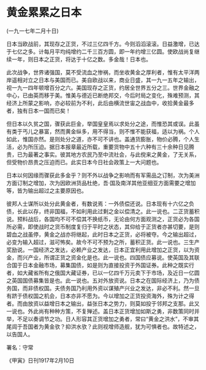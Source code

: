 # 黄金累累之日本

 

(一九一七年二月十日)

 

日本当欧战前，其现存之正货，不过三亿四千方。今则滔滔滚滚。日益激增，已达于七亿之多。计每月平均纯增约二千三百方圆，即一年约增三亿圆。使欧战尚复继续一年，则日本之正货，将达于十亿之数。多金哉！日本也。

此次战争，世界诸强国，莫不受流血之惨祸，而坐收黄金之厚利者，惟有太平洋两岸遥相对立之日本与美国而已。美自欧战以来，商业日盛，其一九一五年之输出，视一九一四年顿增百分之六。美国现存之正货，约居全世界五分之三。世界金融之中心，已由英而移于美。惟美与德近已断绝邦交，今后时局之变化，殊难预测，其经济上所蒙之影响，亦必较前为不利，此后由横流世宙之战血中，收拾黄金最多者，独有日本一国而已矣！

但日本以久贫之国，骤获此巨金，举国皇皇焉以求处分之途，而惟恐其或误。此虽有类于丐儿之暴富，然而黄金纵多，用不得当，则不惟不能获福，适以为祸。个人如此，惟国亦然。是则处分之道，亦不可不讲也。盖通货膨胀，物价必腾，个人生活，必为所压迫。据日本报章最近所载，重要货物中五十六种有三十余种日见腾贵，已为最著之事实。彼其地方农民乃至中流社会，与此傥来之黄金，了无关系，但受物价昂贵之压迫而已。此实日本今日社会政策上一大问题也。

日本以何因缘而骤获此多金乎？则不外以战争之影响而有军需品之订制，次为美洲方面订制之增加，次为因欧洲货品杜绝，吾·国及南洋其他亚细亚方面需要之增加等，皆为输出超过之主要原因也。

彼邦人士谋所以处分此黄金者，有数说焉：一外债偿还说。日本现有十六亿之负债，长此以存，终非国福，不如利用此过剩之金以偿清之。此一说也。二正货蓄积说。预料战后，各国均不可不偿其不换纸币，无论由何方面观测之，正货必为各国所必需，即使战时之货币制度复归于平时之状态，其仰给于正货者亦甚切要，是则碧血之战虽停，黄金之战亦将继起，此时日本之正货，必将被夺。今之输出超过，必变为输入超过，滋可怖矣。故今不可不预为之所，蓄积正货。此一说也。三生产奖励说。一国经济之发达，必赖产业之发达，日本正宜利用此增加之正货，以为资金，而兴产业，所谓正货之资金化是也。此一说也。四国债应募说。使英国及其联合国于日本金融市场，募集国债，如是则为直接投资于外国证券。此种之既实行者，如大藏省所有之俄国大藏证券，已以一亿四千万元卖下于市场，及近日一亿圆之英国国债募集皆是也。此一说也。五对外放资说。日本之在国际经济上，乃为债务国，而非债权国。夫债务国乃利用外资以谋殖产兴业之发达，非必不利。然一旦有跻于债权国之机会，日本亦非不愿为。今以增加之正货投资海外，殊为计之得者。而由放资以益增日本之输出，益张日本之势力，则莫如投于邻邦之支那。此又一说也。外此尚有种种方策，不复殚述。盖日本正货增加如斯之勇，非数策同时并举，不足以奏调节之功。日人形容其正货增加之勇者，常曰“黄金之洪水”，不审其尾闾于吾国者为黄金欤？抑洪水欤？此则视增师造舰，犹为可惧者也。故特述之，以告国人。

 

署名：守常

《甲寅》日刊1917年2月10日

 

 

 

